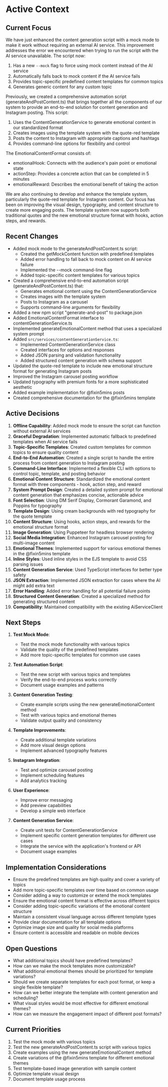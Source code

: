 # Active Context

## Current Focus

We have just enhanced the content generation script with a mock mode to make it work without requiring an external AI service. This improvement addresses the error we encountered when trying to run the script with the AI service unavailable. The script now:

1. Has a new `--mock` flag to force using mock content instead of the AI service
2. Automatically falls back to mock content if the AI service fails
3. Provides topic-specific predefined content templates for common topics
4. Generates generic content for any custom topic

Previously, we created a comprehensive automation script (generateAndPostContent.ts) that brings together all the components of our system to provide an end-to-end solution for content generation and Instagram posting. This script:

1. Uses the ContentGenerationService to generate emotional content in our standardized format
2. Creates images using the template system with the quote-red template
3. Posts the content to Instagram with appropriate captions and hashtags
4. Provides command-line options for flexibility and control

The EmotionalContentFormat consists of:
- emotionalHook: Connects with the audience's pain point or emotional state
- actionStep: Provides a concrete action that can be completed in 5 minutes
- emotionalReward: Describes the emotional benefit of taking the action

We are also continuing to develop and enhance the template system, particularly the quote-red template for Instagram content. Our focus has been on improving the visual design, typography, and content structure to create more engaging posts. The template system now supports both traditional quotes and the new emotional structure format with hooks, action steps, and rewards.

## Recent Changes

- Added mock mode to the generateAndPostContent.ts script:
  - Created the getMockContent function with predefined templates
  - Added error handling to fall back to mock content on AI service failure
  - Implemented the --mock command-line flag
  - Added topic-specific content templates for various topics
- Created a comprehensive end-to-end automation script (generateAndPostContent.ts) that:
  - Generates emotional content using the ContentGenerationService
  - Creates images with the template system
  - Posts to Instagram as a carousel
  - Supports command-line arguments for flexibility
- Added a new npm script "generate-and-post" to package.json
- Added EmotionalContentFormat interface to contentGenerationService.ts
- Implemented generateEmotionalContent method that uses a specialized system prompt
- Added `src/services/contentGenerationService.ts`:
  - Implemented ContentGenerationService class
  - Created interfaces for options and responses
  - Added JSON parsing and validation functionality
  - Added structured content generation with schema support
- Updated the quote-red template to include new emotional structure format for generating Instagram posts
- Improved the Instagram carousel posting workflow
- Updated typography with premium fonts for a more sophisticated aesthetic
- Added example implementation for @fixin5mins posts
- Created comprehensive documentation for the @fixin5mins template

## Active Decisions

1. **Offline Capability**: Added mock mode to ensure the script can function without external AI services
2. **Graceful Degradation**: Implemented automatic fallback to predefined templates when AI service fails
3. **Topic-Specific Templates**: Created custom templates for common topics to ensure quality content
4. **End-to-End Automation**: Created a single script to handle the entire process from content generation to Instagram posting
5. **Command-Line Interface**: Implemented a flexible CLI with options to control topic, template, and posting behavior
6. **Emotional Content Structure**: Standardized the emotional content format with three components - hook, action step, and reward
7. **System Prompt Design**: Created a detailed system prompt for emotional content generation that emphasizes concise, actionable advice
8. **Font Selection**: Using DM Serif Display, Cormorant Garamond, and Poppins for typography
9. **Template Design**: Using cream backgrounds with red typography for the quote template
10. **Content Structure**: Using hooks, action steps, and rewards for the emotional structure format
11. **Image Generation**: Using Puppeteer for headless browser rendering
12. **Social Media Integration**: Enhanced Instagram carousel posting for multi-image content
13. **Emotional Themes**: Implemented support for various emotional themes in the @fixin5mins template
14. **Inline Styles**: Used inline styles in the EJS template to avoid CSS parsing issues
15. **Content Generation Service**: Used TypeScript interfaces for better type safety
16. **JSON Extraction**: Implemented JSON extraction for cases where the AI might add extra text
17. **Error Handling**: Added error handling for all potential failure points
18. **Structured Content Generation**: Created a specialized method for generating structured content
19. **Compatibility**: Maintained compatibility with the existing AiServiceClient

## Next Steps

1. **Test Mock Mode**:
   - Test the mock mode functionality with various topics
   - Validate the quality of the predefined templates
   - Add more topic-specific templates for common use cases

2. **Test Automation Script**:
   - Test the new script with various topics and templates
   - Verify the end-to-end process works correctly
   - Document usage examples and patterns

3. **Content Generation Testing**:
   - Create example scripts using the new generateEmotionalContent method
   - Test with various topics and emotional themes
   - Validate output quality and consistency

4. **Template Improvements**:
   - Create additional template variations
   - Add more visual design options
   - Implement advanced typography features

5. **Instagram Integration**:
   - Test and optimize carousel posting
   - Implement scheduling features
   - Add analytics tracking

6. **User Experience**:
   - Improve error messaging
   - Add preview capabilities
   - Develop a simple web interface

7. **Content Generation Service**:
   - Create unit tests for ContentGenerationService
   - Implement specific content generation templates for different use cases
   - Integrate the service with the application's frontend or API
   - Document usage examples

## Implementation Considerations
- Ensure the predefined templates are high quality and cover a variety of topics
- Add more topic-specific templates over time based on common usage
- Consider adding a way to customize or extend the mock templates
- Ensure the emotional content format is effective across different topics
- Consider adding topic-specific variations of the emotional content structure
- Maintain a consistent visual language across different template types
- Provide clear documentation for all template options
- Optimize image size and quality for social media platforms
- Ensure content is accessible and readable on mobile devices

## Open Questions
- What additional topics should have predefined templates?
- How can we make the mock templates more customizable?
- What additional emotional themes should be prioritized for template variations?
- Should we create separate templates for each post format, or keep a single flexible template?
- How can we better integrate the template with content generation and scheduling?
- What visual styles would be most effective for different emotional themes?
- How can we measure the engagement impact of different post formats?

## Current Priorities
1. Test the mock mode with various topics
2. Test the new generateAndPostContent.ts script with various topics
3. Create examples using the new generateEmotionalContent method
4. Create variations of the @fixin5mins template for different emotional themes
5. Test template-based image generation with sample content
6. Optimize template visual design
7. Document template usage process 
